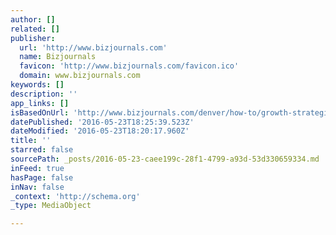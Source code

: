 ```yaml
---
author: []
related: []
publisher:
  url: 'http://www.bizjournals.com'
  name: Bizjournals
  favicon: 'http://www.bizjournals.com/favicon.ico'
  domain: www.bizjournals.com
keywords: []
description: ''
app_links: []
isBasedOnUrl: 'http://www.bizjournals.com/denver/how-to/growth-strategies/2016/05/how-to-buy-great-wine-for-little-money.html?ana=e_den_rdup&s=newsletter&ed=2016-05-20&u=rFuEtNnpCoSO1qd%2BFguvKNdYeb8&t=1463755028&j=73380402'
datePublished: '2016-05-23T18:25:39.523Z'
dateModified: '2016-05-23T18:20:17.960Z'
title: ''
starred: false
sourcePath: _posts/2016-05-23-caee199c-28f1-4799-a93d-53d330659334.md
inFeed: true
hasPage: false
inNav: false
_context: 'http://schema.org'
_type: MediaObject

---
```

<article style=""></article>